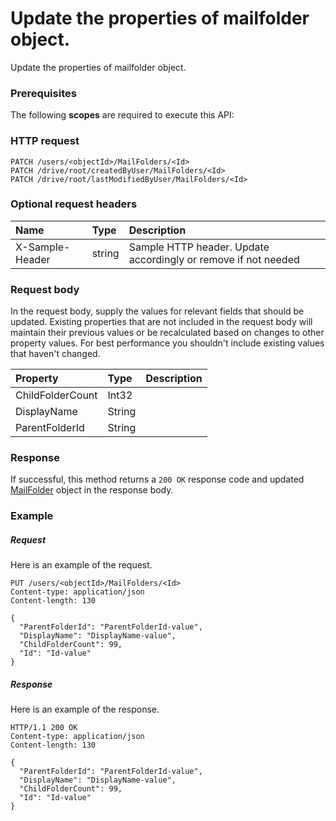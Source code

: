 # Update the properties of mailfolder object.

Update the properties of mailfolder object.
### Prerequisites
The following **scopes** are required to execute this API: 
### HTTP request
<!-- { "blockType": "ignored" } -->
```http
PATCH /users/<objectId>/MailFolders/<Id>
PATCH /drive/root/createdByUser/MailFolders/<Id>
PATCH /drive/root/lastModifiedByUser/MailFolders/<Id>
```
### Optional request headers
| Name       | Type | Description|
|:-----------|:------|:----------|
| X-Sample-Header  | string  | Sample HTTP header. Update accordingly or remove if not needed|

### Request body
In the request body, supply the values for relevant fields that should be updated. Existing properties that are not included in the request body will maintain their previous values or be recalculated based on changes to other property values. For best performance you shouldn't include existing values that haven't changed.

| Property	   | Type	|Description|
|:---------------|:--------|:----------|
|ChildFolderCount|Int32||
|DisplayName|String||
|ParentFolderId|String||

### Response
If successful, this method returns a `200 OK` response code and updated [MailFolder](../resources/mailfolder.md) object in the response body.
### Example
##### Request
Here is an example of the request.
<!-- {
  "blockType": "request",
  "name": "update_mailfolder"
}-->
```http
PUT /users/<objectId>/MailFolders/<Id>
Content-type: application/json
Content-length: 130

{
  "ParentFolderId": "ParentFolderId-value",
  "DisplayName": "DisplayName-value",
  "ChildFolderCount": 99,
  "Id": "Id-value"
}
```
##### Response
Here is an example of the response.
<!-- {
  "blockType": "response",
  "truncated": false,
  "@odata.type": "microsoft.graph.mailfolder"
} -->
```http
HTTP/1.1 200 OK
Content-type: application/json
Content-length: 130

{
  "ParentFolderId": "ParentFolderId-value",
  "DisplayName": "DisplayName-value",
  "ChildFolderCount": 99,
  "Id": "Id-value"
}
```

<!-- uuid: 116534cf-6458-4373-ad2c-6a944e8f6b96
2015-10-21 09:37:35 UTC -->
<!-- {
  "type": "#page.annotation",
  "description": "Update the properties of mailfolder object.",
  "keywords": "",
  "section": "documentation",
  "tocPath": ""
}-->